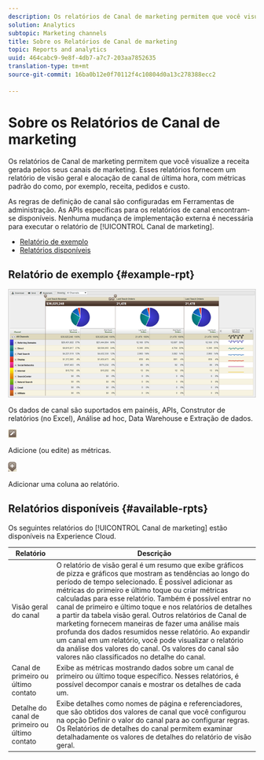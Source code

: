 ```yaml
---
description: Os relatórios de Canal de marketing permitem que você visualize a receita gerada pelos seus canais de marketing. Esses relatórios fornecem um relatório de visão geral e alocação de canal de última hora, com métricas padrão do como, por exemplo, receita, pedidos e custo.
solution: Analytics
subtopic: Marketing channels
title: Sobre os Relatórios de Canal de marketing
topic: Reports and analytics
uuid: 464cabc9-9e8f-4db7-a7c7-203aa7852635
translation-type: tm+mt
source-git-commit: 16ba0b12e0f70112f4c10804d0a13c278388ecc2

---
```



# Sobre os Relatórios de Canal de marketing

Os relatórios de Canal de marketing permitem que você visualize a receita gerada pelos seus canais de marketing. Esses relatórios fornecem um relatório de visão geral e alocação de canal de última hora, com métricas padrão do como, por exemplo, receita, pedidos e custo.

As regras de definição de canal são configuradas em Ferramentas de administração. As APIs específicas para os relatórios de canal encontram-se disponíveis. Nenhuma mudança de implementação externa é necessária para executar o relatório de [!UICONTROL Canal de marketing].

* [Relatório de exemplo](/help/components/c-marketing-channels/c-overview.md)
* [Relatórios disponíveis](/help/components/c-marketing-channels/c-overview.md)

## Relatório de exemplo {#example-rpt}

![](assets/overview.png)

Os dados de canal são suportados em painéis, APIs, Construtor de relatórios (no Excel), Análise ad hoc, Data Warehouse e Extração de dados.

![](assets/metric_edit_icon.png)

Adicione (ou edite) as métricas.

![](assets/add_column_icon.png)

Adicionar uma coluna ao relatório.

## Relatórios disponíveis {#available-rpts}

Os seguintes relatórios do [!UICONTROL Canal de marketing] estão disponíveis na Experience Cloud.

| Relatório | Descrição |
|--- |--- |
| Visão geral do canal  | O relatório de visão geral é um resumo que exibe gráficos de pizza e gráficos que mostram as tendências ao longo do período de tempo selecionado. É possível adicionar as métricas do primeiro e último toque ou criar métricas calculadas para esse relatório. Também é possível entrar no canal de primeiro e último toque e nos relatórios de detalhes a partir da tabela visão geral. Outros relatórios de Canal de marketing fornecem maneiras de fazer uma análise mais profunda dos dados resumidos nesse relatório.  Ao expandir um canal em um relatório, você pode visualizar o relatório da análise dos valores do canal. Os valores do canal são valores não classificados no detalhe do canal. |
| Canal de primeiro ou último contato | Exibe as métricas mostrando dados sobre um canal de primeiro ou último toque específico. Nesses relatórios, é possível decompor canais e mostrar os detalhes de cada um. |
| Detalhe do canal de primeiro ou último contato | Exibe detalhes como nomes de página e referenciadores, que são obtidos dos valores de canal que você configurou na opção Definir o valor do canal para ao configurar regras. Os Relatórios de detalhes do canal permitem examinar detalhadamente os valores de detalhes do relatório de visão geral. |
